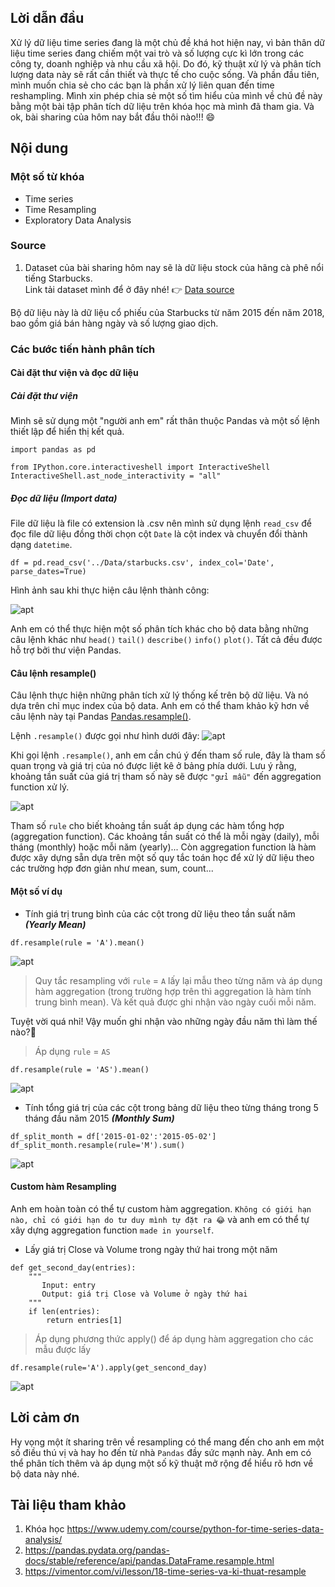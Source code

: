 ## Lời dẫn đầu
Xử lý dữ liệu time series đang là một chủ đề khá hot hiện nay, vì bản thân dữ liệu time series đang chiếm một vai trò và số lượng cực kì lớn trong các công ty, doanh nghiệp và nhu cầu xã hội. Do đó, kỹ thuật xử lý và phân tích lượng data này sẽ rất cần thiết và thực tế cho cuộc sống. Và phần đầu tiên, mình muốn chia sẻ cho các bạn là phần xử lý liên quan đến time reshampling. Mình xin phép chia sẻ một số tìm hiểu của mình về chủ đề này bằng một bài tập phân tích dữ liệu trên khóa học mà mình đã tham gia. Và ok, bài sharing của hôm nay bắt đầu thôi nào!!! 😄
## Nội dung
### Một số từ khóa
* Time series
* Time Resampling
* Exploratory Data Analysis
### Source
1. Dataset của bài sharing hôm nay sẽ là dữ liệu stock của hãng cà phê nổi tiếng Starbucks. \
Link tải dataset mình để ở đây nhé! 👉️ [Data source](https://nhannt-fsoft-2022-v1.s3.ap-northeast-1.amazonaws.com/dataset_viblo/starbucks.csv) 


Bộ dữ liệu này là dữ liệu cổ phiếu của Starbucks từ năm 2015 đến năm 2018, bao gồm giá bán hàng ngày và số lượng giao dịch.
### Các bước tiến hành phân tích
#### Cài đặt thư viện và đọc dữ liệu


##### Cài đặt thư viện
Mình sẽ sử dụng một "người anh em" rất thân thuộc Pandas và một số lệnh thiết lập để hiển thị kết quả. 

```
import pandas as pd

from IPython.core.interactiveshell import InteractiveShell
InteractiveShell.ast_node_interactivity = "all"
```


##### Đọc dữ liệu (Import data)
File dữ liệu là file có extension là .csv nên mình sử dụng lệnh `read_csv` để đọc file dữ liệu đồng thời chọn cột `Date` là cột index và chuyển đổi thành dạng  `datetime`.
```
df = pd.read_csv('../Data/starbucks.csv', index_col='Date', parse_dates=True)
```

Hình ảnh sau khi thực hiện câu lệnh thành công:


![apt](https://nhannt-fsoft-2022-v1.s3.ap-northeast-1.amazonaws.com/images_viblo/Time-Se1.png)


Anh em có thể thực hiện một số phân tích khác cho bộ data bằng những câu lệnh khác như `head()` `tail()` `describe()` `info()` `plot()`. Tất cả đều được hỗ trợ bởi thư viện Pandas.


#### Câu lệnh resample()
Câu lệnh thực hiện những phân tích xử lý thống kế trên bộ dữ liệu. Và nó dựa trên chỉ mục index của bộ data. Anh em có thể tham khảo kỹ hơn về câu lệnh này tại Pandas [Pandas.resample()](https://pandas.pydata.org/pandas-docs/stable/reference/api/pandas.DataFrame.resample.html).


Lệnh `.resample()` được gọi như hình dưới đây: 
![apt](https://nhannt-fsoft-2022-v1.s3.ap-northeast-1.amazonaws.com/images_viblo/Time-Se2.png)


Khi gọi lệnh `.resample()`, anh em cần chú ý đến tham số rule, đây là tham số quan trọng và giá trị của nó được liệt kê ở bảng phía dưới. Lưu ý rằng, khoảng tần suất của giá trị tham số này sẽ được `"gửi mẫu"` đến aggregation function xử lý.

![apt](https://nhannt-fsoft-2022-v1.s3.ap-northeast-1.amazonaws.com/images_viblo/Time-Se3600.png)


Tham số `rule` cho biết khoảng tần suất áp dụng các hàm tổng hợp (aggregation function). Các khoảng tần suất có thể là mỗi ngày (daily), mỗi tháng (monthly) hoặc mỗi năm (yearly)... Còn aggregation function là hàm được xây dựng sẵn dựa trên một số quy tắc toán học để xử lý dữ liệu theo các trường hợp đơn giản như mean, sum, count...


#### Một số ví dụ
* Tính giá trị trung bình của các cột trong dữ liệu theo tần suất năm ***(Yearly Mean)***
```
df.resample(rule = 'A').mean()
```

![apt](https://nhannt-fsoft-2022-v1.s3.ap-northeast-1.amazonaws.com/images_viblo/Time-Se5.png)

> Quy tắc resampling với `rule` = `A` lấy lại mẫu theo từng năm và áp dụng hàm aggregation (trong trường hợp trên thì aggregation là hàm tính trung bình mean). Và kết quả được ghi nhận vào ngày cuối mỗi năm.

Tuyệt vời quá nhỉ! Vậy muốn ghi nhận vào những ngày đầu năm thì làm thế nào?🤔

> Áp dụng `rule` = `AS` 
```
df.resample(rule = 'AS').mean()
```


![apt](https://nhannt-fsoft-2022-v1.s3.ap-northeast-1.amazonaws.com/images_viblo/Time-Se4.png)


* Tính tổng giá trị của các cột trong bảng dữ liệu theo từng tháng trong 5 tháng đầu năm 2015 ***(Monthly Sum)***
```
df_split_month = df['2015-01-02':'2015-05-02']
df_split_month.resample(rule='M').sum()
```


![apt](https://nhannt-fsoft-2022-v1.s3.ap-northeast-1.amazonaws.com/images_viblo/Time-Se6.png)

#### Custom hàm Resampling
Anh em hoàn toàn có thể tự custom hàm aggregation. `Không có giới hạn nào, chỉ có giới hạn do tư duy mình tự đặt ra 😂` và anh em có thể tự xây dựng aggregation function `made in yourself`.

* Lấy giá trị Close và Volume trong ngày thứ hai trong một năm
```
def get_second_day(entries):
    """
       Input: entry
       Output: giá trị Close và Volume ở ngày thứ hai
    """
    if len(entries):
        return entries[1]    
```

> Áp dụng phương thức apply() để áp dụng hàm aggregation cho các mẫu được lấy

```
df.resample(rule='A').apply(get_sencond_day)
```

![apt](https://nhannt-fsoft-2022-v1.s3.ap-northeast-1.amazonaws.com/images_viblo/Time-Se7.png)

## Lời cảm ơn
Hy vọng một ít sharing trên về resampling có thể mang đến cho anh em một số điều thú vị và hay ho đến từ nhà `Pandas` đầy sức mạnh này. Anh em có thể phân tích thêm và áp dụng một số kỹ thuật mở rộng để hiểu rõ hơn về bộ data này nhé.
## Tài liệu tham khảo
1. Khóa học https://www.udemy.com/course/python-for-time-series-data-analysis/
2. https://pandas.pydata.org/pandas-docs/stable/reference/api/pandas.DataFrame.resample.html
3. https://vimentor.com/vi/lesson/18-time-series-va-ki-thuat-resample